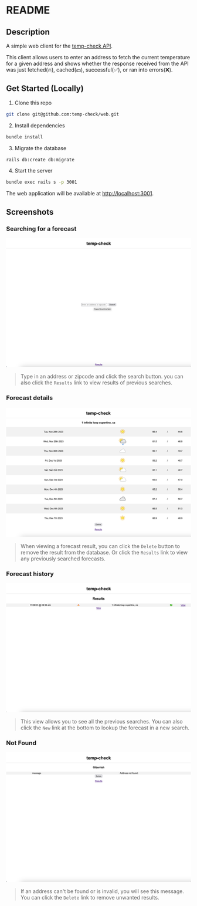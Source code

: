 # README

## Description

A simple web client for the [temp-check API](https://github.com/temp-check/api).

This client allows users to enter an address to fetch the current temperature for a given address and shows whether the response received from the API was just fetched(🔥), cached(💵), successful(✅), or ran into errors(❌).

## Get Started (Locally)

1. Clone this repo

```bash
git clone git@github.com:temp-check/web.git
```

2. Install dependencies

```bash
bundle install
```

3. Migrate the database

```bash
rails db:create db:migrate
```

4. Start the server

```bash
bundle exec rails s -p 3001
```

The web application will be available at [http://localhost:3001](http://localhost:3001).

## Screenshots

### Searching for a forecast

![Search](https://raw.githubusercontent.com/temp-check/web/main/screenshots/1.png)

> Type in an address or zipcode and click the search button. you can also click the `Results` link to view results of previous searches.

### Forecast details

![Results](https://raw.githubusercontent.com/temp-check/web/main/screenshots/2.png)

> When viewing a forecast result, you can click the `Delete` button to remove the result from the database. Or click the `Results` link to view any previously searched forecasts.

### Forecast history

![History](https://raw.githubusercontent.com/temp-check/web/main/screenshots/3.png)

> This view allows you to see all the previous searches. You can also click the `New` link at the bottom to lookup the forecast in a new search.

### Not Found

![Not Found](https://raw.githubusercontent.com/temp-check/web/main/screenshots/4.png)

> If an address can't be found or is invalid, you will see this message. You can click the `Delete` link to remove unwanted results.